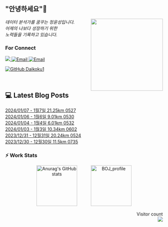 
<h2> "안녕하세요"👋 </h2>
<img align='right' src="https://user-images.githubusercontent.com/50973778/144942576-b2f10b31-e628-43e4-b7da-3cc2144a5b73.gif" width="230">
<p><em> 데이터 분석가를 꿈꾸는 정윤성입니다.</br> 어제의 나보다 성장하기 위한 </br> 노력들을 기록하고 있습니다.</em></p>

### For Connect
<a href="https://blog.naver.com/jjys9047" target="_blank"><img src="https://img.shields.io/badge/-BLOG-brightgreen?style=flat-square&logo=Bloglovin&logoColor=white">
<a href="https://mail.google.com/mail/?view=cm&amp;fs=1&amp;to=jys9047@gmail.com" target="_blank"><img src="https://img.shields.io/badge/-Gmail-c14438?style=flat-square&logo=Gmail&logoColor=white" alt="Email">
<a href="mailto:jjys9047@naver.com" target="_blank"><img src="https://img.shields.io/badge/-Naver-brightgreen?style=flat-square&logo=Naver&logoColor=white" alt="Email">

[![GitHub Daikoku1](https://img.shields.io/github/followers/Daikoku1?label=follow&style=social)](https://github.com/Daikoku1)

</br>

## 💻 Latest Blog Posts
[2024/01/07 - 1월7일 21.25km 0527](https://blog.naver.com/jjys9047/223315075932?fromRss=true) <br>
[2024/01/06 - 1월6일 9.01km 0530](https://blog.naver.com/jjys9047/223314592737?fromRss=true) <br>
[2024/01/04 - 1월4일 6.01km 0532](https://blog.naver.com/jjys9047/223312792995?fromRss=true) <br>
[2024/01/03 - 1월3일 10.34km 0602](https://blog.naver.com/jjys9047/223311708762?fromRss=true) <br>
[2023/12/31 - 12월31일 20.24km 0524](https://blog.naver.com/jjys9047/223308274246?fromRss=true) <br>
[2023/12/30 - 12월30일 11.5km 0735](https://blog.naver.com/jjys9047/223307490098?fromRss=true) <br>


### ⚡ Work Stats
<p align = 'center'>
  <img src="https://github-readme-stats.vercel.app/api?username=Daikoku1&show_icons=true&theme=midnight-purple" alt="Anurag's GitHub stats" height="130" hspace="20"/>
  <img src="http://mazassumnida.wtf/api/v2/generate_badge?boj=jys9047" alt="BOJ_profile" height="130" hspace="20"/>
</p>

<p align="right"> 
  Visitor count<br>
  <img src="https://profile-counter.glitch.me/Daikoku1/count.svg" />
</p>
